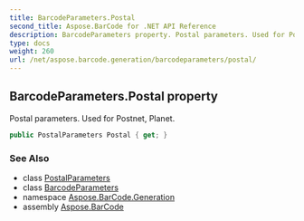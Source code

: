 ```yaml
---
title: BarcodeParameters.Postal
second_title: Aspose.BarCode for .NET API Reference
description: BarcodeParameters property. Postal parameters. Used for Postnet Planet
type: docs
weight: 260
url: /net/aspose.barcode.generation/barcodeparameters/postal/
---
```

## BarcodeParameters.Postal property

Postal parameters. Used for Postnet, Planet.

```csharp
public PostalParameters Postal { get; }
```

### See Also

* class [PostalParameters](../../postalparameters/)
* class [BarcodeParameters](../)
* namespace [Aspose.BarCode.Generation](../../../aspose.barcode.generation/)
* assembly [Aspose.BarCode](../../../)


